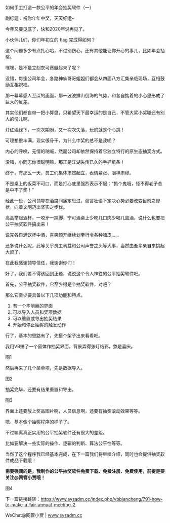 如何手工打造一款公平的年会抽奖软件（一）

副标题：祝你年年中奖，天天好运~



今年又要见底了，快和2020年说再见了。

小伙伴儿们，你们年初立的 flag 完成得如何？

这个问题多少有点扎心哈，不过别伤心，还有其他能让你开心的事儿，比如年会抽奖。

嘿嘿，是不是立刻衣可赛艇起来了呢？



没错，每逢公司年会，各路神仙哥哥姐姐们都会从四面八方汇集亲临现场，互相鼓励互相祝福。

那一幕幕感人至深的画面，那一波波排山倒海的气势，和各自揣着的小心思形成了巨大的反差。

其实他们都自带一把小算盘，只希望天下最幸运的是自己，不管大奖小奖哪还有别人的份儿啊。

灯红酒绿下，一次次期盼，又一次次失落，玩的就是个心跳！

可理想很丰满，现实很骨干，为什么中奖的总不是我呢？

内心的呼唤，无情的呐喊，然而公司却依然保持着它独立特行的原生态抽奖方式。

没错，小同志你很聪明嘛，那正是江湖失传已久的手抓纸条！



终于，有那么一天，员工们集体肃然起立，表情紧张、眼神肃穆。

不是桌上的饭菜不可口，而是打心底里强烈表示不服：“抓个鬼哦，怪不得老子总是中不了奖！”

经此一役，公司领导在酒席间痛定思过，豪言壮语下定决心势必要改变目前之惨状，向着文明迈出坚实之步伐。

高高举起酒杯，一咬牙一跺脚，宁可酒桌上少吃几口肉少喝几盅酒，说什么也要把公平抽奖软件搞出来！

说完各自满饮杯中酒，喜笑颜开继续划拳行令各种嗨皮......

还多说什么呢，此等关乎员工利益和公司声誉之头等大事，当然由吾辈亲自来挑起大梁了。

在此我感谢领导信任，我谢谢你们！



好了，我们差不得该回到正题，说说这个令人神往的公平抽奖软件吧。

首先，公平抽奖软件，它至少得是个抽奖软件，对吧？

那么它至少要具备以下几项功能和特点。

1. 有一个华丽丽的界面
2. 可以导入人员和奖项数据
3. 可以重置或导出抽奖结果
4. 开始和停止抽奖的触发动作



行了，基本的思路有了，先搭个架子出来看看吧。

我用VB搞了一个窗体作抽奖界面，背景弄得张灯结彩，煞是喜庆。

图1



然后再来了几个菜单项，先是数据导入。

图2



抽奖完毕，还要有结果重置和导出。

图3



界面上还要放上奖品图片啊，人员信息啊，还要有抽奖滚动效果等等。

嗯，基本像个抽奖程序的样子了。



不过嘛离真正实用的公平抽奖软件还有很大的差距。

比如要解决一些实际的操作、逻辑的判断、算法公平性等等。

当然了这个程序我已经基本完成，在下一篇我们将继续介绍，同时也会提供抽奖软件成品下载哦！

**需要强调的是，我制作的公平抽奖软件免费下载、免费注册、免费使用，前提是要关注@网管小贾哦！**

图4





下一篇链接跳转：https://www.sysadm.cc/index.php/vbbiancheng/791-how-to-make-a-fair-annual-meeting-2





WeChat@网管小贾 | www.sysadm.cc





